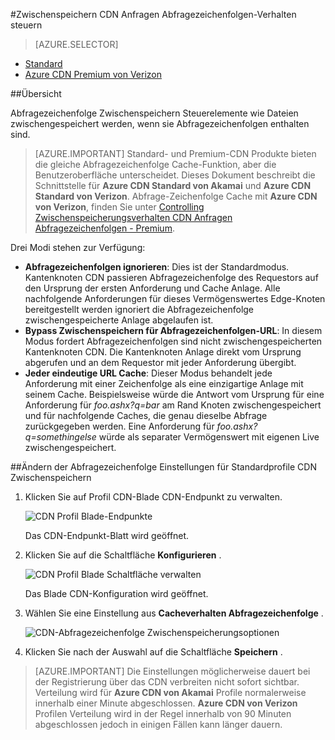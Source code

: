<properties
    pageTitle="Steuern von Azure CDN Cacheverhalten Anfragen Abfragezeichenfolgen | Microsoft Azure"
    description="Azure CDN-Abfragezeichenfolge Zwischenspeichern Steuerelemente wie Dateien zwischengespeichert werden, wenn sie Abfragezeichenfolgen enthalten sind."
    services="cdn"
    documentationCenter=""
    authors="camsoper"
    manager="erikre"
    editor=""/>

<tags
    ms.service="cdn"
    ms.workload="tbd"
    ms.tgt_pltfrm="na"
    ms.devlang="na"
    ms.topic="article"
    ms.date="07/28/2016"
    ms.author="casoper"/>

#<a name="controlling-caching-behavior-of-cdn-requests-with-query-strings"></a>Zwischenspeichern CDN Anfragen Abfragezeichenfolgen-Verhalten steuern

> [AZURE.SELECTOR]
- [Standard](cdn-query-string.md)
- [Azure CDN Premium von Verizon](cdn-query-string-premium.md)

##<a name="overview"></a>Übersicht

Abfragezeichenfolge Zwischenspeichern Steuerelemente wie Dateien zwischengespeichert werden, wenn sie Abfragezeichenfolgen enthalten sind.

> [AZURE.IMPORTANT] Standard- und Premium-CDN Produkte bieten die gleiche Abfragezeichenfolge Cache-Funktion, aber die Benutzeroberfläche unterscheidet.  Dieses Dokument beschreibt die Schnittstelle für **Azure CDN Standard von Akamai** und **Azure CDN Standard von Verizon**.  Abfrage-Zeichenfolge Cache mit **Azure CDN von Verizon**, finden Sie unter [Controlling Zwischenspeicherungsverhalten CDN Anfragen Abfragezeichenfolgen - Premium](cdn-query-string-premium.md).

Drei Modi stehen zur Verfügung:

- **Abfragezeichenfolgen ignorieren**: Dies ist der Standardmodus.  Kantenknoten CDN passieren Abfragezeichenfolge des Requestors auf den Ursprung der ersten Anforderung und Cache Anlage.  Alle nachfolgende Anforderungen für dieses Vermögenswertes Edge-Knoten bereitgestellt werden ignoriert die Abfragezeichenfolge zwischengespeicherte Anlage abgelaufen ist.
- **Bypass Zwischenspeichern für Abfragezeichenfolgen-URL**: In diesem Modus fordert Abfragezeichenfolgen sind nicht zwischengespeicherten Kantenknoten CDN.  Die Kantenknoten Anlage direkt vom Ursprung abgerufen und an dem Requestor mit jeder Anforderung übergibt.
- **Jeder eindeutige URL Cache**: Dieser Modus behandelt jede Anforderung mit einer Zeichenfolge als eine einzigartige Anlage mit seinem Cache.  Beispielsweise würde die Antwort vom Ursprung für eine Anforderung für *foo.ashx?q=bar* am Rand Knoten zwischengespeichert und für nachfolgende Caches, die genau dieselbe Abfrage zurückgegeben werden.  Eine Anforderung für *foo.ashx?q=somethingelse* würde als separater Vermögenswert mit eigenen Live zwischengespeichert.

##<a name="changing-query-string-caching-settings-for-standard-cdn-profiles"></a>Ändern der Abfragezeichenfolge Einstellungen für Standardprofile CDN Zwischenspeichern

1. Klicken Sie auf Profil CDN-Blade CDN-Endpunkt zu verwalten.

    ![CDN Profil Blade-Endpunkte](./media/cdn-query-string/cdn-endpoints.png)

    Das CDN-Endpunkt-Blatt wird geöffnet.

2. Klicken Sie auf die Schaltfläche **Konfigurieren** .

    ![CDN Profil Blade Schaltfläche verwalten](./media/cdn-query-string/cdn-config-btn.png)

    Das Blade CDN-Konfiguration wird geöffnet.

3. Wählen Sie eine Einstellung aus **Cacheverhalten Abfragezeichenfolge** .

    ![CDN-Abfragezeichenfolge Zwischenspeicherungsoptionen](./media/cdn-query-string/cdn-query-string.png)

4. Klicken Sie nach der Auswahl auf die Schaltfläche **Speichern** .

> [AZURE.IMPORTANT] Die Einstellungen möglicherweise dauert bei der Registrierung über das CDN verbreiten nicht sofort sichtbar.  Verteilung wird für <b>Azure CDN von Akamai</b> Profile normalerweise innerhalb einer Minute abgeschlossen.  <b>Azure CDN von Verizon</b> Profilen Verteilung wird in der Regel innerhalb von 90 Minuten abgeschlossen jedoch in einigen Fällen kann länger dauern.
